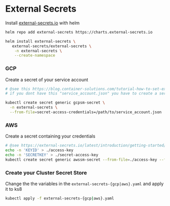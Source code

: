 # External Secrets

Install [external-secrets.io](https://external-secrets.io/) with helm

```bash
helm repo add external-secrets https://charts.external-secrets.io

helm install external-secrets \
   external-secrets/external-secrets \
    -n external-secrets \
    --create-namespace
```

### GCP

Create a secret of your service account

```bash
# @see this https://blog.container-solutions.com/tutorial-how-to-set-external-secrets-with-gcp-secret-manager
# if you dont have this "service_account.json" you have to create a service account with the minimum acess roles

kubectl create secret generic gcpsm-secret \
  -n external-secrets \
  --from-file=secret-access-credentials=/path/to/service_account.json
```
### AWS

Create a secret containing your credentials

```bash
# @see https://external-secrets.io/latest/introduction/getting-started/#create-a-secret-containing-your-aws-credentials
echo -n 'KEYID' > ./access-key
echo -n 'SECRETKEY' > ./secret-access-key
kubectl create secret generic awssm-secret --from-file=./access-key --from-file=./secret-access-key
```

### Create your Cluster Secret Store


Change the the variables in the `external-secrets-{gcp|aws}.yaml` and apply it to ks8

```bash
kubectl apply -f external-secrets-{gcp|aws}.yaml
```
